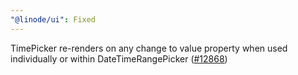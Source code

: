 ```yaml
---
"@linode/ui": Fixed
---
```


TimePicker re-renders on any change to value property when used individually or within DateTimeRangePicker ([#12868](https://github.com/linode/manager/pull/12868))
